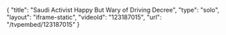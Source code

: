{
    "title": "Saudi Activist Happy But Wary of Driving Decree",
    "type": "solo",
    "layout": "iframe-static",
    "videoId": "123187015",
    "url": "\/tvpembed\/123187015"
}